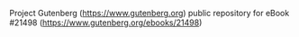 Project Gutenberg (https://www.gutenberg.org) public repository for eBook #21498 (https://www.gutenberg.org/ebooks/21498)
